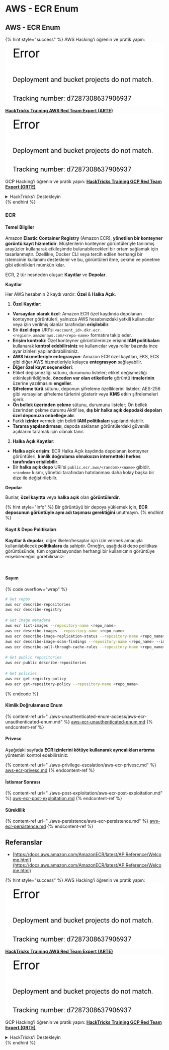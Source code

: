 # AWS - ECR Enum

## AWS - ECR Enum

{% hint style="success" %}
AWS Hacking'i öğrenin ve pratik yapın:<img src="../../../.gitbook/assets/image (1) (1).png" alt="" data-size="line">[**HackTricks Training AWS Red Team Expert (ARTE)**](https://training.hacktricks.xyz/courses/arte)<img src="../../../.gitbook/assets/image (1) (1).png" alt="" data-size="line">\
GCP Hacking'i öğrenin ve pratik yapın: <img src="../../../.gitbook/assets/image (2).png" alt="" data-size="line">[**HackTricks Training GCP Red Team Expert (GRTE)**<img src="../../../.gitbook/assets/image (2).png" alt="" data-size="line">](https://training.hacktricks.xyz/courses/grte)

<details>

<summary>HackTricks'i Destekleyin</summary>

* [**abonelik planlarını**](https://github.com/sponsors/carlospolop) kontrol edin!
* **Bize katılın** 💬 [**Discord grubuna**](https://discord.gg/hRep4RUj7f) veya [**telegram grubuna**](https://t.me/peass) veya **Twitter'da** **bizi takip edin** 🐦 [**@hacktricks\_live**](https://twitter.com/hacktricks\_live)**.**
* **Hacking ipuçlarını paylaşın,** [**HackTricks**](https://github.com/carlospolop/hacktricks) ve [**HackTricks Cloud**](https://github.com/carlospolop/hacktricks-cloud) github reposuna PR göndererek.

</details>
{% endhint %}

### ECR

#### Temel Bilgiler

Amazon **Elastic Container Registry** (Amazon ECR), **yönetilen bir konteyner görüntü kayıt hizmetidir**. Müşterilerin konteyner görüntüleriyle tanınmış arayüzler kullanarak etkileşimde bulunabilecekleri bir ortam sağlamak için tasarlanmıştır. Özellikle, Docker CLI veya tercih edilen herhangi bir istemcinin kullanımı desteklenir ve bu, görüntüleri itme, çekme ve yönetme gibi etkinlikleri mümkün kılar.

ECR, 2 tür nesneden oluşur: **Kayıtlar** ve **Depolar**.

**Kayıtlar**

Her AWS hesabının 2 kaydı vardır: **Özel** & **Halka Açık**.

1. **Özel Kayıtlar**:

* **Varsayılan olarak özel**: Amazon ECR özel kaydında depolanan konteyner görüntüleri, yalnızca AWS hesabınızdaki yetkili kullanıcılar veya izin verilmiş olanlar tarafından **erişilebilir**.
* Bir **özel depo** URI'si `<account_id>.dkr.ecr.<region>.amazonaws.com/<repo-name>` formatını takip eder.
* **Erişim kontrolü**: Özel konteyner görüntülerinize erişimi **IAM politikaları** kullanarak **kontrol edebilirsiniz** ve kullanıcılar veya roller bazında ince ayar izinleri yapılandırabilirsiniz.
* **AWS hizmetleriyle entegrasyon**: Amazon ECR özel kayıtları, EKS, ECS gibi diğer AWS hizmetleriyle kolayca **entegrasyon** sağlayabilir.
* **Diğer özel kayıt seçenekleri**:
* Etiket değişmezliği sütunu, durumunu listeler; etiket değişmezliği etkinleştirildiğinde, **önceden var olan etiketlerle** görüntü **itmelerinin** üzerine yazılmasını **engeller**.
* **Şifreleme türü** sütunu, deponun şifreleme özelliklerini listeler; AES-256 gibi varsayılan şifreleme türlerini gösterir veya **KMS** etkin şifrelemeleri içerir.
* **Ön bellek üzerinden çekme** sütunu, durumunu listeler; Ön bellek üzerinden çekme durumu Aktif ise, **dış bir halka açık depodaki depoları özel deponuza önbelleğe alır**.
* Farklı **izinler** vermek için belirli **IAM politikaları** yapılandırılabilir.
* **Tarama yapılandırması**, depoda saklanan görüntülerdeki güvenlik açıklarını taramak için olanak tanır.

2. **Halka Açık Kayıtlar**:

* **Halka açık erişim**: ECR Halka Açık kaydında depolanan konteyner görüntüleri, **kimlik doğrulama olmaksızın internetteki herkes tarafından erişilebilir**.
* Bir **halka açık depo** URI'si `public.ecr.aws/<random>/<name>` gibidir. `<random>` kısmı, yönetici tarafından hatırlanması daha kolay başka bir dize ile değiştirilebilir.

**Depolar**

Bunlar, **özel kayıtta** veya **halka açık** olan **görüntülerdir**.

{% hint style="info" %}
Bir görüntüyü bir depoya yüklemek için, **ECR deposunun görüntüyle aynı adı taşıması gerektiğini** unutmayın.
{% endhint %}

#### Kayıt & Depo Politikaları

**Kayıtlar & depolar**, diğer ilkeler/hesaplar için izin vermek amacıyla kullanılabilecek **politikalara** da sahiptir. Örneğin, aşağıdaki depo politikası görüntüsünde, tüm organizasyondan herhangi bir kullanıcının görüntüye erişebileceğini görebilirsiniz:

<figure><img src="../../../.gitbook/assets/image (280).png" alt=""><figcaption></figcaption></figure>

#### Sayım

{% code overflow="wrap" %}
```bash
# Get repos
aws ecr describe-repositories
aws ecr describe-registry

# Get image metadata
aws ecr list-images --repository-name <repo_name>
aws ecr describe-images --repository-name <repo_name>
aws ecr describe-image-replication-status --repository-name <repo_name> --image-id <image_id>
aws ecr describe-image-scan-findings --repository-name <repo_name> --image-id <image_id>
aws ecr describe-pull-through-cache-rules --repository-name <repo_name> --image-id <image_id>

# Get public repositories
aws ecr-public describe-repositories

# Get policies
aws ecr get-registry-policy
aws ecr get-repository-policy --repository-name <repo_name>
```
{% endcode %}

#### Kimlik Doğrulamasız Enum

{% content-ref url="../aws-unauthenticated-enum-access/aws-ecr-unauthenticated-enum.md" %}
[aws-ecr-unauthenticated-enum.md](../aws-unauthenticated-enum-access/aws-ecr-unauthenticated-enum.md)
{% endcontent-ref %}

#### Privesc

Aşağıdaki sayfada **ECR izinlerini kötüye kullanarak ayrıcalıkları artırma** yöntemini kontrol edebilirsiniz:

{% content-ref url="../aws-privilege-escalation/aws-ecr-privesc.md" %}
[aws-ecr-privesc.md](../aws-privilege-escalation/aws-ecr-privesc.md)
{% endcontent-ref %}

#### İstismar Sonrası

{% content-ref url="../aws-post-exploitation/aws-ecr-post-exploitation.md" %}
[aws-ecr-post-exploitation.md](../aws-post-exploitation/aws-ecr-post-exploitation.md)
{% endcontent-ref %}

#### Süreklilik

{% content-ref url="../aws-persistence/aws-ecr-persistence.md" %}
[aws-ecr-persistence.md](../aws-persistence/aws-ecr-persistence.md)
{% endcontent-ref %}

## Referanslar

* [https://docs.aws.amazon.com/AmazonECR/latest/APIReference/Welcome.html](https://docs.aws.amazon.com/AmazonECR/latest/APIReference/Welcome.html)

{% hint style="success" %}
AWS Hacking'i öğrenin ve pratik yapın:<img src="../../../.gitbook/assets/image (1) (1).png" alt="" data-size="line">[**HackTricks Training AWS Red Team Expert (ARTE)**](https://training.hacktricks.xyz/courses/arte)<img src="../../../.gitbook/assets/image (1) (1).png" alt="" data-size="line">\
GCP Hacking'i öğrenin ve pratik yapın: <img src="../../../.gitbook/assets/image (2).png" alt="" data-size="line">[**HackTricks Training GCP Red Team Expert (GRTE)**<img src="../../../.gitbook/assets/image (2).png" alt="" data-size="line">](https://training.hacktricks.xyz/courses/grte)

<details>

<summary>HackTricks'i Destekleyin</summary>

* [**abonelik planlarını**](https://github.com/sponsors/carlospolop) kontrol edin!
* **💬 [**Discord grubuna**](https://discord.gg/hRep4RUj7f) veya [**telegram grubuna**](https://t.me/peass) katılın ya da **Twitter'da** 🐦 [**@hacktricks\_live**](https://twitter.com/hacktricks\_live)**'i takip edin.**
* **Hacking ipuçlarını paylaşmak için** [**HackTricks**](https://github.com/carlospolop/hacktricks) ve [**HackTricks Cloud**](https://github.com/carlospolop/hacktricks-cloud) github reposuna PR gönderin.

</details>
{% endhint %}

